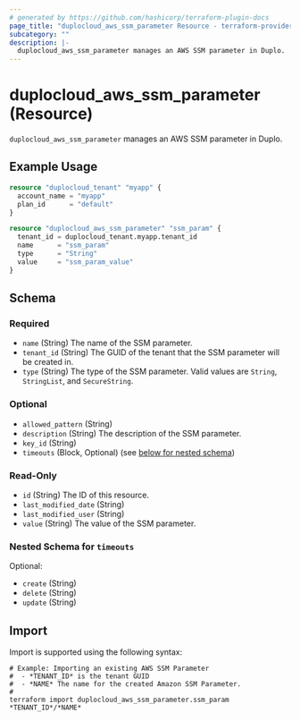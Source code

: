 ```yaml
---
# generated by https://github.com/hashicorp/terraform-plugin-docs
page_title: "duplocloud_aws_ssm_parameter Resource - terraform-provider-duplocloud"
subcategory: ""
description: |-
  duplocloud_aws_ssm_parameter manages an AWS SSM parameter in Duplo.
---
```


# duplocloud_aws_ssm_parameter (Resource)

`duplocloud_aws_ssm_parameter` manages an AWS SSM parameter in Duplo.

## Example Usage

```terraform
resource "duplocloud_tenant" "myapp" {
  account_name = "myapp"
  plan_id      = "default"
}

resource "duplocloud_aws_ssm_parameter" "ssm_param" {
  tenant_id = duplocloud_tenant.myapp.tenant_id
  name      = "ssm_param"
  type      = "String"
  value     = "ssm_param_value"
}
```

<!-- schema generated by tfplugindocs -->
## Schema

### Required

- `name` (String) The name of the SSM parameter.
- `tenant_id` (String) The GUID of the tenant that the SSM parameter will be created in.
- `type` (String) The type of the SSM parameter. Valid values are `String`, `StringList`, and `SecureString`.

### Optional

- `allowed_pattern` (String)
- `description` (String) The description of the SSM parameter.
- `key_id` (String)
- `timeouts` (Block, Optional) (see [below for nested schema](#nestedblock--timeouts))

### Read-Only

- `id` (String) The ID of this resource.
- `last_modified_date` (String)
- `last_modified_user` (String)
- `value` (String) The value of the SSM parameter.

<a id="nestedblock--timeouts"></a>
### Nested Schema for `timeouts`

Optional:

- `create` (String)
- `delete` (String)
- `update` (String)

## Import

Import is supported using the following syntax:

```shell
# Example: Importing an existing AWS SSM Parameter
#  - *TENANT_ID* is the tenant GUID
#  - *NAME* The name for the created Amazon SSM Parameter.
#
terraform import duplocloud_aws_ssm_parameter.ssm_param *TENANT_ID*/*NAME*
```
